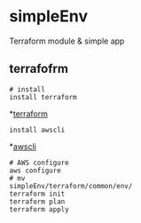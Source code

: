 # simpleEnv
Terraform module &amp; simple app


## terrafofrm 

```
# install 
install terraform 
```
*[terraform](https://learn.hashicorp.com/tutorials/terraform/install-cli, "terraform install")
```
install awscli 
```
*[awscli](https://docs.aws.amazon.com/ko_kr/cli/latest/userguide/cli-chap-install.html, "awscli install")
```
# AWS configure
aws configure
# mv
simpleEnv/terraform/common/env/
terraform init
terraform plan
terraform apply 
```


